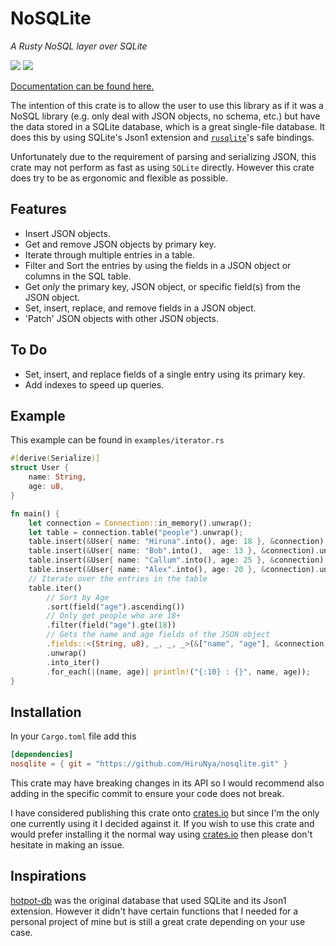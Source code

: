 # NoSQLite
*A Rusty NoSQL layer over SQLite*

![](https://github.com/HiruNya/nosqlite/workflows/Rust/badge.svg)
[![](https://github.com/HiruNya/nosqlite/workflows/Documentation/badge.svg)](https://hiru.dev/docs/nosqlite/nosqlite/index.html)

[Documentation can be found here.](https://hiru.dev/docs/nosqlite/nosqlite/index.html)

The intention of this crate is to allow the user to use this library
as if it was a NoSQL library (e.g. only deal with JSON objects, no schema, etc.)
but have the data stored in a SQLite database,
which is a great single-file database.
It does this by using SQLite's Json1 extension
and [`rusqlite`](https://github.com/jgallagher/rusqlite)'s safe bindings.

Unfortunately due to the requirement of parsing and serializing JSON,
this crate may not perform as fast as using `SQLite` directly.
However this crate does try to be as ergonomic and flexible as possible.

## Features
- Insert JSON objects.
- Get and remove JSON objects by primary key.
- Iterate through multiple entries in a table.
- Filter and Sort the entries by using the fields in a JSON object
or columns in the SQL table.
- Get *only* the primary key, JSON object,
or specific field(s) from the JSON object.
- Set, insert, replace, and remove fields in a JSON object.
- 'Patch' JSON objects with other JSON objects.

## To Do
- Set, insert, and replace fields of a single entry using its primary key.
- Add indexes to speed up queries.

## Example
This example can be found in `examples/iterator.rs`
```rust
#[derive(Serialize)]
struct User {
	name: String,
	age: u8,
}

fn main() {
	let connection = Connection::in_memory().unwrap();
	let table = connection.table("people").unwrap();
	table.insert(&User{ name: "Hiruna".into(), age: 18 }, &connection).unwrap();
	table.insert(&User{ name: "Bob".into(),  age: 13 }, &connection).unwrap();
	table.insert(&User{ name: "Callum".into(), age: 25 }, &connection).unwrap();
	table.insert(&User{ name: "Alex".into(), age: 20 }, &connection).unwrap();
	// Iterate over the entries in the table
	table.iter()
		// Sort by Age
		.sort(field("age").ascending())
		// Only get people who are 18+
		.filter(field("age").gte(18))
		// Gets the name and age fields of the JSON object
		.fields::<(String, u8), _, _, _>(&["name", "age"], &connection)
		.unwrap()
		.into_iter()
		.for_each(|(name, age)| println!("{:10} : {}", name, age));
}
```

## Installation
In your `Cargo.toml` file add this
```toml
[dependencies]
nosqlite = { git = "https://github.com/HiruNya/nosqlite.git" }
```
This crate may have breaking changes in its API so I would recommend also adding
in the specific commit to ensure your code does not break.

I have considered publishing this crate onto [crates.io]
but since I'm the only one currently using it I decided against it.
If you wish to use this crate and would prefer installing it the normal way using [crates.io]
then please don't hesitate in making an issue.

## Inspirations
[hotpot-db](https://github.com/drbh/hotpot-db)
was the original database that used SQLite and its Json1 extension.
However it didn't have certain functions that I needed
for a personal project of mine but is still a great crate
depending on your use case.

[crates.io]: https://crates.io
